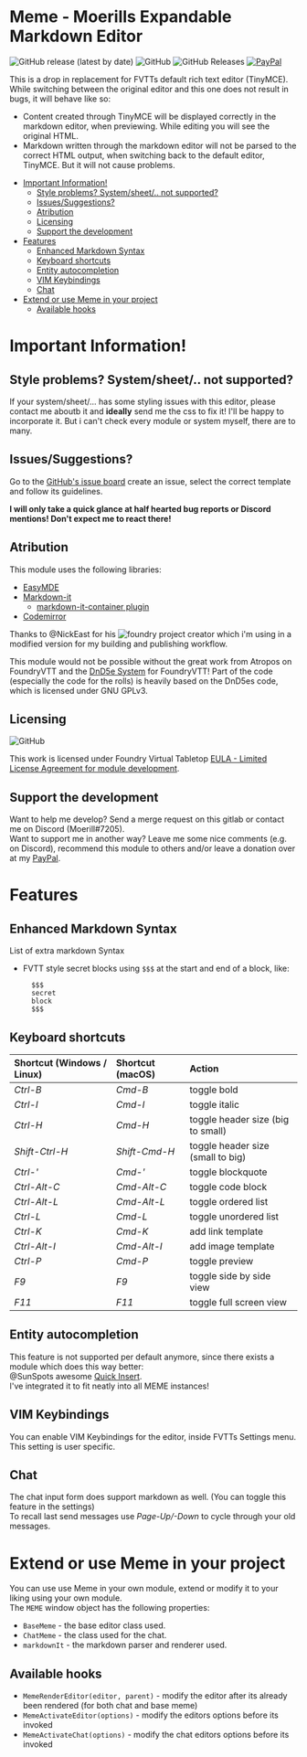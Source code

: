 # Meme - Moerills Expandable Markdown Editor <!-- omit in toc -->
<img alt="GitHub release (latest by date)" src="https://img.shields.io/github/v/release/moerill/fvtt-markdown-editor?style=flat-square"> <img alt="GitHub" src="https://img.shields.io/github/license/moerill/fvtt-markdown-editor?style=flat-square"> <img alt="GitHub Releases" src="https://img.shields.io/github/downloads/moerill/fvtt-markdown-editor/latest/total?style=flat-square">  [![PayPal](https://img.shields.io/badge/Donate-PayPal-blue?style=flat-square)](https://www.paypal.com/cgi-bin/webscr?cmd=_s-xclick&hosted_button_id=FYZ294SP2JBGS&source=url)

This is a drop in replacement for FVTTs default rich text editor (TinyMCE).  
While switching between the original editor and this one does not result in bugs, it will behave like so:
* Content created through TinyMCE will be displayed correctly in the markdown editor, when previewing. While editing you will see the original HTML.
* Markdown written through the markdown editor will not be parsed to the correct HTML output, when switching back to the default editor, TinyMCE. But it will not cause problems.

- [Important Information!](#important-information)
  - [Style problems? System/sheet/.. not supported?](#style-problems-systemsheet-not-supported)
  - [Issues/Suggestions?](#issuessuggestions)
  - [Atribution](#atribution)
  - [Licensing](#licensing)
  - [Support the development](#support-the-development)
- [Features](#features)
  - [Enhanced Markdown Syntax](#enhanced-markdown-syntax)
  - [Keyboard shortcuts](#keyboard-shortcuts)
  - [Entity autocompletion](#entity-autocompletion)
  - [VIM Keybindings](#vim-keybindings)
  - [Chat](#chat)
- [Extend or use Meme in your project](#extend-or-use-meme-in-your-project)
  - [Available hooks](#available-hooks)

# Important Information!

## Style problems? System/sheet/.. not supported?
If your system/sheet/... has some styling issues with this editor, please contact me aboutb it and **ideally** send me the css to fix it! I'll be happy to incorporate it. But i can't check every module or system myself, there are to many.

## Issues/Suggestions?
Go to the [GitHub's issue board](https://github.com/Moerill/fvtt-markdown-editor/issues) create an issue, select the correct template and follow its guidelines.

**I will only take a quick glance at half hearted bug reports or Discord mentions! Don't expect me to react there!**

## Atribution
This module uses the following libraries:
* [EasyMDE](https://github.com/Ionaru/easy-markdown-editor)
* [Markdown-it](https://github.com/markdown-it/markdown-it)  
  * [markdown-it-container plugin](https://github.com/markdown-it/markdown-it-container)
* [Codemirror](https://codemirror.net/)
  
Thanks to @NickEast for his ![foundry project creator](https://gitlab.com/foundry-projects/foundry-pc/create-foundry-project) which i'm using in a modified version for my building and publishing workflow.

This module would not be possible without the great work from Atropos on FoundryVTT and the [DnD5e System](https://gitlab.com/foundrynet/dnd5e) for FoundryVTT! Part of the code (especially the code for the rolls) is heavily based on the DnD5es code, which is licensed under GNU GPLv3.

## Licensing
<img alt="GitHub" src="https://img.shields.io/github/license/moerill/fvtt-markdown-editor?style=flat">

This work is licensed under Foundry Virtual Tabletop [EULA - Limited License Agreement for module development](https://foundryvtt.com/article/license/).

## Support the development
Want to help me develop? Send a merge request on this gitlab or contact me on Discord (Moerill#7205).  
Want to support me in another way? 
Leave me some nice comments (e.g. on Discord), recommend this module to others and/or leave a donation over at my [PayPal](https://www.paypal.com/cgi-bin/webscr?cmd=_s-xclick&hosted_button_id=FYZ294SP2JBGS&source=url).

# Features
## Enhanced Markdown Syntax
List of extra markdown Syntax
- FVTT style secret blocks using ``$$$`` at the start and end of a block, like:
  ```
	$$$
	secret 
	block
	$$$
	```

## Keyboard shortcuts

Shortcut (Windows / Linux) | Shortcut (macOS) | Action
:--- | :--- | :---
*Ctrl-B* | *Cmd-B* | toggle bold
*Ctrl-I* | *Cmd-I* | toggle italic
*Ctrl-H* | *Cmd-H* | toggle header size (big to small)
*Shift-Ctrl-H* | *Shift-Cmd-H* | toggle header size (small to big)
*Ctrl-'* | *Cmd-'* | toggle blockquote
*Ctrl-Alt-C* | *Cmd-Alt-C* | toggle code block
*Ctrl-Alt-L* | *Cmd-Alt-L* | toggle ordered list
*Ctrl-L* | *Cmd-L* | toggle unordered list
*Ctrl-K* | *Cmd-K* | add link template
*Ctrl-Alt-I* | *Cmd-Alt-I* | add image template
*Ctrl-P* | *Cmd-P* | toggle preview
*F9* | *F9* | toggle side by side view
*F11* | *F11* | toggle full screen view

## Entity autocompletion

This feature is not supported per default anymore, since there exists a module which does this way better:  
@SunSpots awesome [Quick Insert](https://gitlab.com/fvtt-modules-lab/quick-insert/).  
I've integrated it to fit neatly into all MEME instances!

## VIM Keybindings
You can enable VIM Keybindings for the editor, inside FVTTs Settings menu. This setting is user specific.

## Chat
The chat input form does support markdown as well. (You can toggle this feature in the settings)  
To recall last send messages use *Page-Up/-Down* to cycle through your old messages.

# Extend or use Meme in your project

You can use use Meme in your own module, extend or modify it to your liking using your own module.  
The ``MEME`` window object has the following properties:

- ``BaseMeme`` - the base editor class used.
- ``ChatMeme`` - the class used for the chat.
- ``markdownIt`` - the markdown parser and renderer used.

## Available hooks


- ``MemeRenderEditor(editor, parent)`` - modify the editor after its already been rendered (for both chat and base meme)
- ``MemeActivateEditor(options)`` - modify the editors options before its invoked
- ``MemeActivateChat(options)`` - modify the chat editors options before its invoked
